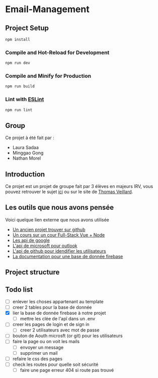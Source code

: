 # Email-Management

## Project Setup

```sh
npm install
```

### Compile and Hot-Reload for Development

```sh
npm run dev
```

### Compile and Minify for Production

```sh
npm run build
```

### Lint with [ESLint](https://eslint.org/)

```sh
npm run lint
```

## Group

Ce projet à été fait par :

- Laura Sadaa
- Minggao Gong
- Nathan Morel

## Introduction

Ce projet est un projet de groupe fait par 3 élèves en majeurs IRV, vous pouvez retrouver le sujet [ici](M1_DT_IRV_Projet_ST2AWD.pdf) ou sur le site de [Thomas Veillard](https://thomas-veillard.fr/front-end-web-development/vue/project/).

## Les outils que nous avons pensée

Voici quelque lien externe que nous avons utilisée

- [Un ancien projet trouver sur github](https://github.com/tknarr/email_mgmt_client/tree/master)
- [Un cours sur un cour Full-Stack Vue + Node](https://vuejsdevelopers.com/courses/fullstack-vue-node/)
- [Les api de google](https://developers.google.com/gmail/api/quickstart/nodejs)
- [L&#39;api de microsoft pour outlook](https://docs.microsoft.com/en-us/outlook/rest/node-tutorial)
- [L&#39;api de github pour idendifier les utilisateurs](https://developer.github.com/apps/building-oauth-apps/authorizing-oauth-apps/)
- [La documentation pour une base de donnée firebase](https://firebase.google.com/docs/firestore/quickstart)

## Project structure

## Todo list

- [ ] enlever les choses appartenant au template
- [ ] creer 2 tables pour la base de donnée
- [x] lier la base de donnée firebase à notre projet
  - [ ] mettre les clée de l'apî dans un .env
- [ ] creer les pages de login et de sign in
  - [ ] creer 2 utilisateurs avec mot de passe
- [ ] bouton de Aouth microsft (or git) pour les utilisateurs
- [ ] faire la page ou on voit les mails
  - [ ] envoyer un message
  - [ ] supprimer un mail
- [ ] refaire le css des pages
- [ ] check les routes pour quelle soit sécurité
  - [ ] faire une page erreur 404 si route pas trouvé
